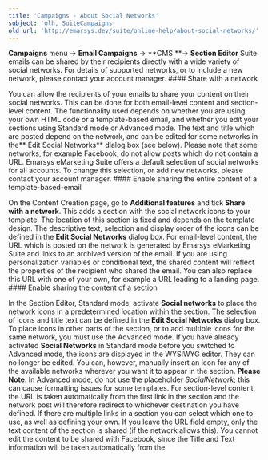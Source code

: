 ```yaml
---
title: 'Campaigns - About Social Networks'
subject: 'olh, SuiteCampaigns'
old_url: 'http://emarsys.dev/suite/online-help/about-social-networks/'
---
```


**Campaigns** menu -> **Email Campaigns** -> **CMS **-> **Section Editor** Suite emails can be shared by their recipients directly with a wide variety of social networks. For details of supported networks, or to include a new network, please contact your account manager. #### Share with a network

 You can allow the recipients of your emails to share your content on their social networks. This can be done for both email-level content and section-level content. The functionality used depends on whether you are using your own HTML code or a template-based email, and whether you edit your sections using Standard mode or Advanced mode. The text and title which are posted depend on the network, and can be edited for some networks in the** Edit Social Networks** dialog box (see below). Please note that some networks, for example Facebook, do not allow posts which do not contain a URL. Emarsys eMarketing Suite offers a default selection of social networks for all accounts. To change this selection, or add new networks, please contact your account manager. #### Enable sharing the entire content of a template-based-email

 On the Content Creation page, go to **Additional features** and tick **Share with a network**. This adds a section with the social network icons to your template. The location of this section is fixed and depends on the template design. The descriptive text, selection and display order of the icons can be defined in the **Edit Social Networks** dialog box. For email-level content, the URL which is posted on the network is generated by Emarsys eMarketing Suite and links to an archived version of the email. If you are using personalization variables or conditional text, the shared content will reflect the properties of the recipient who shared the email. You can also replace this URL with one of your own, for example a URL leading to a landing page. #### Enable sharing the content of a section

 In the Section Editor, Standard mode, activate **Social networks** to place the network icons in a predetermined location within the section. The selection of icons and title text can be defined in the **Edit Social Networks** dialog box. To place icons in other parts of the section, or to add multiple icons for the same network, you must use the Advanced mode. If you have already activated **Social Networks** in Standard mode before you switched to Advanced mode, the icons are displayed in the WYSIWYG editor. They can no longer be edited. You can, however, manually insert an icon for any of the available networks wherever you want it to appear in the section. **Please Note**: In Advanced mode, do not use the placeholder $SocialNetwork$; this can cause formatting issues for some templates. For section-level content, the URL is taken automatically from the first link in the section and the network post will therefore redirect to whichever destination you have defined. If there are multiple links in a section you can select which one to use, as well as defining your own. If you leave the URL field empty, only the text content of the section is shared (if the network allows this). You cannot edit the content to be shared with Facebook, since the Title and Text information will be taken automatically from the <title> and <meta name="description"> html tags of the webpage the URL directs to. The content to be shared with Twitter can be edited, however. #### Use section targets

 If an email uses section targets, different recipients will receive different sections according to the filters used. In order to prevent inappropriate content from being shared, sections with targets are automatically excluded from networks sharing unless explicitly enabled. This is done via the **Enable for network sharing** checkbox. Only one targeted section per group can be enabled for sharing. **Please Note**: It may be useful to define a ‘neutral section’ and target to an empty filter (or a filter like "email=empty") and enable this one for network share. #### Edit the text to be posted

 The **Edit Social Networks** dialog box defines how the network icons are displayed if the feature is activated via **Share with a network** and the placeholder $SocialNetwork$ is used. It does not affect those network icons which have been individually linked in custom HTML or in the Section Editor, Advanced mode. Changes to the content and network selection in **Edit** **Social** **Networks** apply to that part of the email from which the dialog box was opened. If you open the dialog box from the **Emails - Overview** page it refers to the email-level content; if you open it from within the Section Editor it refers to the section only. This way, you can personalize the content to be shared for each section. In the **Network** **Icons **section you select which networks to use. You can also define the text before the icons (if your template supports this). Click **Save** to save the current selection. Click **Save** **Default Settings** to make the current selection the default for all emails. The URL which is posted to the network is generated automatically by Emarsys eMarketing Suite when the email is shared. You can overwrite this with your own URL. In the **Network-specific Content** section you can modify the content which is posted to the individual networks and save different content for each. Click** Apply to All** to add the content of the open tab to all other networks. For Twitter, a special URL placeholder has been introduced to ensure that no link contains more than 25 characters. This placeholder will replace whatever has been defined in the URL field on the Twitter tab of the **Network-specific Content** section. You can remove this placeholder if you do not want to include a URL in the Tweet. #### Enable sharing in custom HTML emails

 There are two ways to enable sharing for custom HTML based emails: - **Sharing content via placeholder** If you include the placeholder $SocialNetwork$ in your HTML code and activate **Share with a network** below the WYSIWYG editor, the placeholder is replaced in the email by the block of network icons as defined in the **Edit Social Networks** dialog box. You can put this placeholder anywhere you like in your code (including multiple instances). Note that the placeholder is case-sensitive.

- **Sharing content via individual icons** You can also add individual network icons to your code and manually link them to a network via **Insert Link** functionality. This is useful if you want to include a number of icons for one network, linking to different landing pages (e.g. for different products), or if you want to use icons with different styles or sizes. Before you can link icons to the network you must first create the links in the** Social Network Links** dialog box. For this, the **Share with a network** checkbox does not need to be activated.
 
 To create your own social network link, click **Insert Link** and then Select **Social Network Link** to display the **Social Network** **Links** dialog box. Select a network from the drop-down list. Depending on your choice, a title, text and/or URL field is displayed, populated with the content from the section. Select which URL you want to use and edit the content, then click **Save**. The link will now be displayed in the list above. Select the network in the list and click **OK** to close the window and return to the **Insert Link** dialog box. Click **Insert** to link the selected network to the image. #### Troubleshooting

 If you are experiencing problems with Facebook or other networks sharing different content, this is most likely because the network has cached content from previous emails. In this case, please contact your Emarsys Account Manager to enable refreshing of the short URLs which are used to share the content.